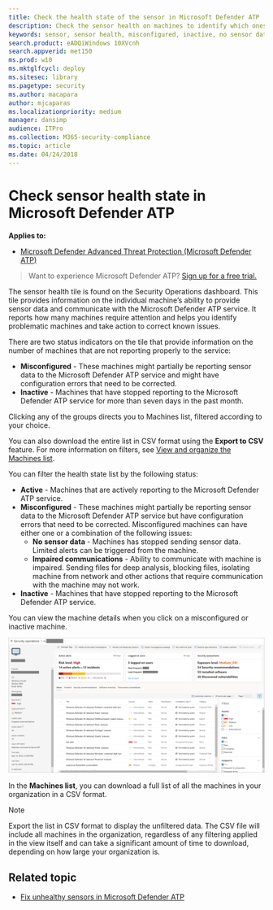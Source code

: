 ```yaml
---
title: Check the health state of the sensor in Microsoft Defender ATP
description: Check the sensor health on machines to identify which ones are misconfigured, inactive, or are not reporting sensor data.
keywords: sensor, sensor health, misconfigured, inactive, no sensor data, sensor data, impaired communications, communication
search.product: eADQiWindows 10XVcnh
search.appverid: met150
ms.prod: w10
ms.mktglfcycl: deploy
ms.sitesec: library
ms.pagetype: security
ms.author: macapara
author: mjcaparas
ms.localizationpriority: medium
manager: dansimp
audience: ITPro
ms.collection: M365-security-compliance 
ms.topic: article
ms.date: 04/24/2018
---
```


# Check sensor health state in Microsoft Defender ATP

**Applies to:**
- [Microsoft Defender Advanced Threat Protection (Microsoft Defender ATP)](https://go.microsoft.com/fwlink/p/?linkid=2069559)

>Want to experience Microsoft Defender ATP? [Sign up for a free trial.](https://www.microsoft.com/WindowsForBusiness/windows-atp?ocid=docs-wdatp-checksensor-abovefoldlink)

The sensor health tile is found on the Security Operations dashboard. This tile provides information on the individual machine’s ability to provide sensor data and communicate with the Microsoft Defender ATP service. It reports how many machines require attention and helps you identify problematic machines and take action to correct known issues.

There are two status indicators on the tile that provide information on the number of machines that are not reporting properly to the service:
- **Misconfigured** - These machines might partially be reporting sensor data to the Microsoft Defender ATP service and might have configuration errors that need to be corrected.
- **Inactive** - Machines that have stopped reporting to the Microsoft Defender ATP service for more than seven days in the past month.


Clicking any of the groups directs you to Machines list, filtered according to your choice.

You can also download the entire list in CSV format using the **Export to CSV** feature. For more information on filters, see [View and organize the Machines list](machines-view-overview.md).

You can filter the health state list by the following status:
- **Active** - Machines that are actively reporting to the Microsoft Defender ATP service.
- **Misconfigured** - These machines might partially be reporting sensor data to the Microsoft Defender ATP service but have configuration errors that need to be corrected. Misconfigured machines can have either one or a combination of the following issues:
  - **No sensor data** - Machines has stopped sending sensor data. Limited alerts can be triggered from the machine.
  - **Impaired communications** - Ability to communicate with machine is impaired. Sending files for deep analysis, blocking files, isolating machine from network and other actions that require communication with the machine may not work.
- **Inactive** - Machines that have stopped reporting to the Microsoft Defender ATP service.


You can view the machine details when you click on a misconfigured or inactive machine.

![Microsoft Defender ATP sensor filter](images/atp-machine-health-details.png)

In the **Machines list**, you can download a full list of all the machines in your organization in a CSV format. 

>[!NOTE]
>Export the list in CSV format to display the unfiltered data. The CSV file will include all machines in the organization, regardless of any filtering applied in the view itself and can take a significant amount of time to download, depending on how large your organization is.

## Related topic
- [Fix unhealthy sensors in Microsoft Defender ATP](fix-unhealthy-sensors.md)
